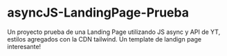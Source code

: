 # asyncJS-LandingPage-Prueba
Un proyecto prueba de una Landing Page utilizando JS async y API de YT, estilos agregados con la CDN tailwind. Un template de landign page interesante!
